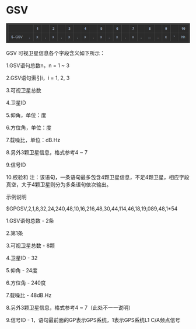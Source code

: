 # GSV
![](.\picture\gsv.png)

GSV  可视卫星信息各个字段含义如下所示：

1.GSV语句总数n，n = 1 ~ 3

2.GSV语句索引i，i = 1, 2, 3

3.可视卫星总数

4.卫星ID

5.仰角，单位：度

6.方位角，单位：度

7.载噪比，单位：dB.Hz

8.另外3颗卫星信息，格式参考4 ~ 7

9.信号ID

10.校验和
注：该语句，一条语句最多包含4颗卫星信息，不足4颗卫星，相应字段真空，大于4颗卫星则分为多条语句依次输出。



示例说明

$GPGSV,2,1,8,32,24,240,48,10,16,216,48,30,44,114,46,18,19,089,48,1*54

1.GSV语句总数 - 2条

2.第1条

3.可视卫星总数 - 8颗

4.卫星ID - 32

5.仰角 - 24度

6.方位角 - 240度

7.载噪比 - 48dB.Hz

8.另外3颗卫星信息，格式参考4 ~ 7（此处不一一说明）

9.信号ID - 1，语句最前面的GP表示GPS系统，1表示GPS系统L1 C/A频点信号
